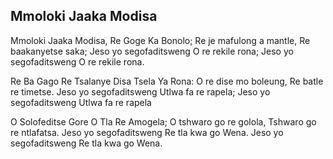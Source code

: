 ## Mmoloki Jaaka Modisa

Mmoloki Jaaka Modisa, Re Goge Ka Bonolo;
Re je mafulong a mantle, Re baakanyetse saka;
Jeso yo segofaditsweng O re rekile rona;
Jeso yo segofaditsweng O re rekile rona.

Re Ba Gago Re Tsalanye Disa Tsela Ya Rona:
O re dise mo boleung, Re batle re timetse.
Jeso yo segofaditsweng Utlwa fa re rapela;
Jeso yo segofaditsweng Utlwa fa re rapela

O Solofeditse Gore O Tla Re Amogela;
O tshwaro go re golola, Tshwaro go re ntlafatsa.
Jeso yo segofaditsweng Re tla kwa go Wena.
Jeso yo segofaditsweng Re tla kwa go Wena.

